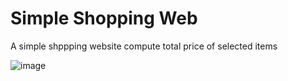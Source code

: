 # Simple Shopping Web
A simple shppping website compute total price of selected items

![image](https://user-images.githubusercontent.com/99765893/178224862-19834ea0-2e07-4864-8d98-feb0807d81bb.png)
